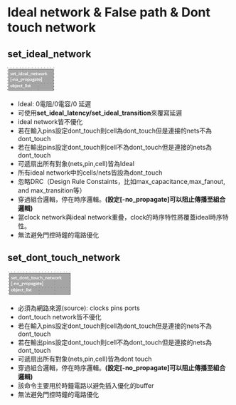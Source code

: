 Ideal network & False path & Dont touch network
===============================================
## set_ideal_network
![Image](https://github.com/vita70579/VLSI/raw/main/Image/im29.png)<br>
- Ideal: 0電阻/0電容/0 延遲
- 可使用**set_ideal_latency/set_ideal_transition**來覆寫延遲
- ideal network皆不優化
- 若在輸入pins設定dont_touch則cell為dont_touch但是連接的nets不為dont_touch
- 若在輸出pins設定dont_touch則cell不為dont_touch但是連接的nets為dont_touch
- 可遞扇出所有對象(nets,pin,cell)皆為Ideal
- 所有ideal network中的cells/nets皆設為dont_touch
- 忽略DRC（Design Rule Constaints，比如max_capacitance,max_fanout, and max_transition等）
- 穿過組合邏輯，停在時序邏輯。**(設定\[-no_propagate]可以阻止傳播至組合邏輯)**
- 當clock network與ideal network重疊，clock的時序特性將覆蓋ideal時序特性。
- 無法避免門控時鐘的電路優化


## set_dont_touch_network
![Image](https://github.com/vita70579/VLSI/raw/main/Image/im30.png)<br>
- 必須為網路來源(source): clocks pins ports
- dont_touch network皆不優化
- 若在輸入pins設定dont_touch則cell為dont_touch但是連接的nets不為dont_touch
- 若在輸出pins設定dont_touch則cell不為dont_touch但是連接的nets為dont_touch
- 可遞扇出所有對象(nets,pin,cell)皆為dont touch
- 穿過組合邏輯，停在時序邏輯。**(設定\[-no_propagate]可以阻止傳播至組合邏輯)**
- 該命令主要用於時鐘電路以避免插入優化的buffer
- 無法避免門控時鐘的電路優化
